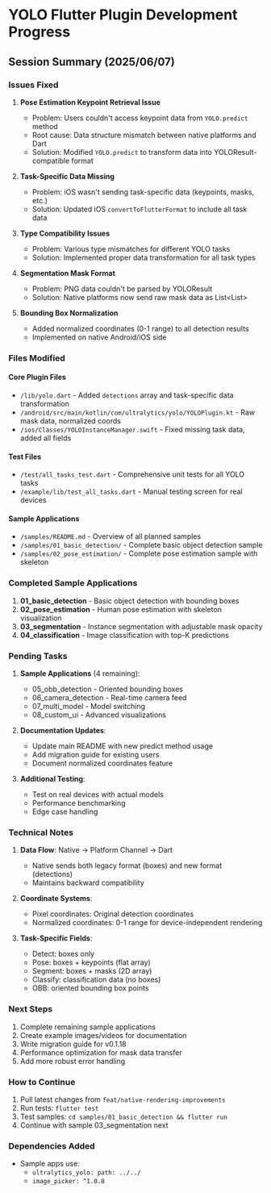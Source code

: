 # YOLO Flutter Plugin Development Progress

## Session Summary (2025/06/07)

### Issues Fixed

1. **Pose Estimation Keypoint Retrieval Issue**
   - Problem: Users couldn't access keypoint data from `YOLO.predict` method
   - Root cause: Data structure mismatch between native platforms and Dart
   - Solution: Modified `YOLO.predict` to transform data into YOLOResult-compatible format

2. **Task-Specific Data Missing**
   - Problem: iOS wasn't sending task-specific data (keypoints, masks, etc.)
   - Solution: Updated iOS `convertToFlutterFormat` to include all task data

3. **Type Compatibility Issues**
   - Problem: Various type mismatches for different YOLO tasks
   - Solution: Implemented proper data transformation for all task types

4. **Segmentation Mask Format**
   - Problem: PNG data couldn't be parsed by YOLOResult
   - Solution: Native platforms now send raw mask data as List<List<Double>>

5. **Bounding Box Normalization**
   - Added normalized coordinates (0-1 range) to all detection results
   - Implemented on native Android/iOS side

### Files Modified

#### Core Plugin Files
- `/lib/yolo.dart` - Added `detections` array and task-specific data transformation
- `/android/src/main/kotlin/com/ultralytics/yolo/YOLOPlugin.kt` - Raw mask data, normalized coords
- `/ios/Classes/YOLOInstanceManager.swift` - Fixed missing task data, added all fields

#### Test Files
- `/test/all_tasks_test.dart` - Comprehensive unit tests for all YOLO tasks
- `/example/lib/test_all_tasks.dart` - Manual testing screen for real devices

#### Sample Applications
- `/samples/README.md` - Overview of all planned samples
- `/samples/01_basic_detection/` - Complete basic object detection sample
- `/samples/02_pose_estimation/` - Complete pose estimation sample with skeleton

### Completed Sample Applications

1. **01_basic_detection** - Basic object detection with bounding boxes
2. **02_pose_estimation** - Human pose estimation with skeleton visualization
3. **03_segmentation** - Instance segmentation with adjustable mask opacity
4. **04_classification** - Image classification with top-K predictions

### Pending Tasks

1. **Sample Applications** (4 remaining):
   - 05_obb_detection - Oriented bounding boxes
   - 06_camera_detection - Real-time camera feed
   - 07_multi_model - Model switching
   - 08_custom_ui - Advanced visualizations

2. **Documentation Updates**:
   - Update main README with new predict method usage
   - Add migration guide for existing users
   - Document normalized coordinates feature

3. **Additional Testing**:
   - Test on real devices with actual models
   - Performance benchmarking
   - Edge case handling

### Technical Notes

1. **Data Flow**: Native → Platform Channel → Dart
   - Native sends both legacy format (boxes) and new format (detections)
   - Maintains backward compatibility

2. **Coordinate Systems**:
   - Pixel coordinates: Original detection coordinates
   - Normalized coordinates: 0-1 range for device-independent rendering

3. **Task-Specific Fields**:
   - Detect: boxes only
   - Pose: boxes + keypoints (flat array)
   - Segment: boxes + masks (2D array)
   - Classify: classification data (no boxes)
   - OBB: oriented bounding box points

### Next Steps

1. Complete remaining sample applications
2. Create example images/videos for documentation
3. Write migration guide for v0.1.18
4. Performance optimization for mask data transfer
5. Add more robust error handling

### How to Continue

1. Pull latest changes from `feat/native-rendering-improvements`
2. Run tests: `flutter test`
3. Test samples: `cd samples/01_basic_detection && flutter run`
4. Continue with sample 03_segmentation next

### Dependencies Added

- Sample apps use:
  - `ultralytics_yolo: path: ../../`
  - `image_picker: ^1.0.8`